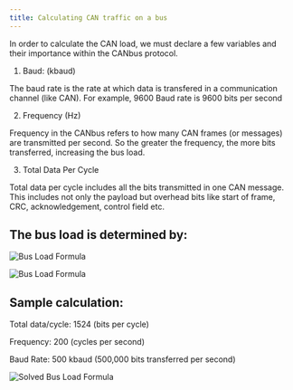 ```yaml
---
title: Calculating CAN traffic on a bus
---
```




In order to calculate the CAN load, we must declare a few variables and their importance within the CANbus protocol. 

1. Baud: (kbaud)

The baud rate is the rate at which data is transfered in a communication channel (like CAN). For example, 9600 Baud rate is 9600 bits per second

2. Frequency (Hz)

Frequency in the CANbus refers to how many CAN frames (or messages) are transmitted per second. So the greater the frequency, the more bits transferred, increasing the bus load. 

3. Total Data Per Cycle

Total data per cycle includes all the bits transmitted in one CAN message. This includes not only the payload but overhead bits like start of frame, CRC, acknowledgement, control field etc. 



## The bus load is determined by: 

![Bus Load Formula](https://latex.codecogs.com/png.latex?\text{Bus%20Load%20(\%)}%20=%20\frac{\text{Number%20of%20Bits%20per%20Frame}%20\times%20\text{Number%20of%20Frames%20per%20Second}}{\text{CAN%20Speed}}%20\times%20100)

![Bus Load Formula](https://latex.codecogs.com/png.latex?\text{Bus%20Load%20(\%)}%20=%20\frac{\text{Total%20Bits%20per%20Second}}{\text{CAN%20Speed}}%20\times%20100)

## Sample calculation: 

Total data/cycle: 1524 (bits per cycle)

Frequency: 200 (cycles per second)

Baud Rate: 500 kbaud (500,000 bits transferred per second)

![Solved Bus Load Formula](https://latex.codecogs.com/png.latex?\text{Bus%20Load%20(\%)}%20=%20\frac{1,524%20\times%20200}{500,000}%20\times%20100%20=%2060.96\%)

